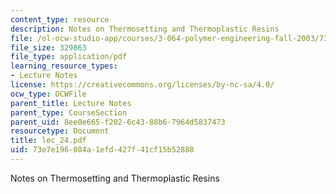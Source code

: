 ```yaml
---
content_type: resource
description: Notes on Thermosetting and Thermoplastic Resins
file: /ol-ocw-studio-app/courses/3-064-polymer-engineering-fall-2003/73e7e196084a1efd427f41cf15b52888_lec_24.pdf
file_size: 329863
file_type: application/pdf
learning_resource_types:
- Lecture Notes
license: https://creativecommons.org/licenses/by-nc-sa/4.0/
ocw_type: OCWFile
parent_title: Lecture Notes
parent_type: CourseSection
parent_uid: 8ee0e665-f202-6c43-88b6-7964d5837473
resourcetype: Document
title: lec_24.pdf
uid: 73e7e196-084a-1efd-427f-41cf15b52888
---
```

Notes on Thermosetting and Thermoplastic Resins
